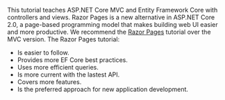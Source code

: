 This tutorial teaches ASP.NET Core MVC and Entity Framework Core with controllers and views. Razor Pages is a new alternative in ASP.NET Core 2.0, a page-based programming model that makes building web UI easier and more productive. We recommend the [Razor Pages](xref:data/ef-rp/intro) tutorial over the MVC version. The Razor Pages tutorial:

* Is easier to follow.
* Provides more EF Core best practices.
* Uses more efficient queries.
* Is more current with the lastest API.
* Covers more features.
* Is the preferred approach for new application development.